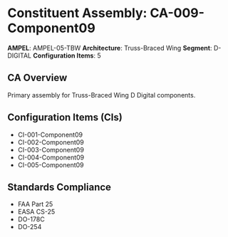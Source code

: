 # Constituent Assembly: CA-009-Component09

**AMPEL**: AMPEL-05-TBW
**Architecture**: Truss-Braced Wing
**Segment**: D-DIGITAL
**Configuration Items**: 5

## CA Overview
Primary assembly for Truss-Braced Wing D Digital components.

## Configuration Items (CIs)
- CI-001-Component09
- CI-002-Component09
- CI-003-Component09
- CI-004-Component09
- CI-005-Component09

## Standards Compliance
- FAA Part 25
- EASA CS-25
- DO-178C
- DO-254
